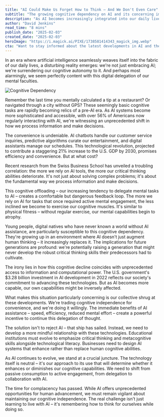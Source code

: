 ```yaml
---
title: "AI Could Make Us Forget How to Think — And We Don't Even Care"
subtitle: "The growing cognitive dependency on AI and its concerning implications"
description: "As AI becomes increasingly integrated into our daily lives, we're witnessing a concerning trend: the gradual erosion of our cognitive abilities. This article explores how our growing dependency on AI technologies might be affecting our capacity to think independently, and why we seem unconcerned about this shift."
author: "David Jenkins"
read_time: "8 mins"
publish_date: "2025-02-03"
created_date: "2025-02-03"
heroImage: "https://i.magick.ai/PIXE/1738581414343_magick_img.webp"
cta: "Want to stay informed about the latest developments in AI and their impact on human cognition? Follow us on LinkedIn for regular insights and join the conversation about preserving our cognitive independence in an AI-driven world."
---
```


In an era where artificial intelligence seamlessly weaves itself into the fabric of our daily lives, a disturbing reality emerges: we're not just embracing AI; we're surrendering our cognitive autonomy to it. And perhaps most alarmingly, we seem perfectly content with this digital delegation of our mental faculties.

![Cognitive Dependency](https://i.magick.ai/PIXE/1738581414346_magick_img.webp)

Remember the last time you mentally calculated a tip at a restaurant? Or navigated through a city without GPS? These seemingly basic cognitive tasks are rapidly becoming relics of a pre-AI era. As AI systems become more sophisticated and accessible, with over 56% of Americans now regularly interacting with AI, we're witnessing an unprecedented shift in how we process information and make decisions.

The convenience is undeniable. AI chatbots handle our customer service inquiries, predictive algorithms curate our entertainment, and digital assistants manage our schedules. This technological revolution, projected to contribute a staggering 21% increase to the U.S. GDP by 2030, promises efficiency and convenience. But at what cost?

Recent research from the Swiss Business School has unveiled a troubling correlation: the more we rely on AI tools, the more our critical thinking abilities deteriorate. It's not just about solving complex problems; it's about the fundamental way we process information and make decisions.

This cognitive offloading – our increasing tendency to delegate mental tasks to AI – creates a comfortable but dangerous feedback loop. The more we rely on AI for tasks that once required active mental engagement, the less inclined we become to exercise our cognitive muscles. It's similar to physical fitness – without regular exercise, our mental capabilities begin to atrophy.

Young people, digital natives who have never known a world without AI assistance, are particularly susceptible to this cognitive dependency. They're growing up in an environment where AI doesn't just augment human thinking – it increasingly replaces it. The implications for future generations are profound: we're potentially raising a generation that might never develop the robust critical thinking skills their predecessors had to cultivate.

The irony lies in how this cognitive decline coincides with unprecedented access to information and computational power. The U.S. government's $3.28 billion investment in AI development in 2022 reflects our society's commitment to advancing these technologies. But as AI becomes more capable, our own capabilities might be inversely affected.

What makes this situation particularly concerning is our collective shrug at these developments. We're trading cognitive independence for convenience, and we're doing it willingly. The immediate benefits of AI assistance – speed, efficiency, reduced mental effort – create a powerful incentive to continue this delegation of thought.

The solution isn't to reject AI – that ship has sailed. Instead, we need to develop a more mindful relationship with these technologies. Educational institutions must evolve to emphasize critical thinking and metacognitive skills alongside technological literacy. Businesses need to design AI systems that enhance rather than replace human cognitive abilities.

As AI continues to evolve, we stand at a crucial juncture. The technology itself is neutral – it's our approach to its use that will determine whether it enhances or diminishes our cognitive capabilities. We need to shift from passive consumption to active engagement, from delegation to collaboration with AI.

The time for complacency has passed. While AI offers unprecedented opportunities for human advancement, we must remain vigilant about maintaining our cognitive independence. The real challenge isn't just learning to live with AI – it's remembering how to think for ourselves while doing so.